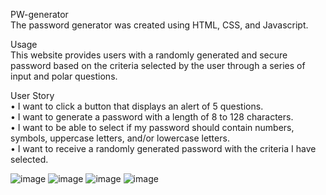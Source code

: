PW-generator  
The password generator was created using HTML, CSS, and Javascript.  

Usage  
This website provides users with a randomly generated and secure password based on the criteria selected by the user through a series of input and polar questions.  

User Story  
• I want to click a button that displays an alert of 5 questions.  
• I want to generate a password with a length of 8 to 128 characters.  
• I want to be able to select if my password should contain numbers, symbols, uppercase letters, and/or lowercase letters.  
• I want to receive a randomly generated password with the criteria I have selected.  

![image](https://user-images.githubusercontent.com/111620893/211861984-690e3d99-6423-432d-86d0-96fa5f1a75e7.png)
![image](https://user-images.githubusercontent.com/111620893/211862148-3558602c-2b20-488d-850e-743ec772b9be.png)
![image](https://user-images.githubusercontent.com/111620893/211862251-b7547a89-8273-4191-a544-45c83aaab7be.png)
![image](https://user-images.githubusercontent.com/111620893/211862364-a0216955-6171-49d6-bb82-d455d198cf2c.png)

